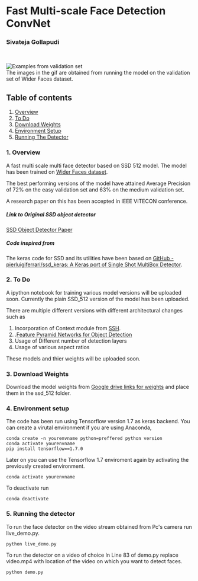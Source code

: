 # Fast Multi-scale Face Detection ConvNet 
### Sivateja Gollapudi
<Br>
  
![Examples from validation set](./examples/demo_gif.gif)
  <br>
  The images in the gif are obtained from running the model on the validation set of Wider Faces dataset.


## Table of contents
  1. [Overview](#overview)
  2. [To Do](#todo)
  3. [Download Weights](#weights)
  4. [Environment Setup](#setup)
  5. [Running The Detector](#detector)


### 1. Overview <a name=overview></a>
A fast multi scale multi face detector based on SSD 512 model.
The model has been trained on [Wider Faces dataset](http://shuoyang1213.me/WIDERFACE/).

The best performing versions of the model have attained Average Precision of 72% on the easy validation set and 63% on the medium validation set. 

A research paper on this has been accepted in IEEE VITECON conference.


##### Link to Original SSD object detector
[SSD Object Detector Paper](https://arxiv.org/abs/1512.02325)

##### Code inspired from 
The keras code for SSD and its utilities have been based on   [GitHub - pierluigiferrari/ssd_keras: A Keras port of Single Shot MultiBox Detector](https://github.com/pierluigiferrari/ssd_keras).

### 2. To Do <a name="todo"></a>

A ipython notebook for training various model versions will be uploaded soon.
Currently the plain SSD_512 version of the model has been uploaded.

There are multiple different versions with different architectural changes such as 
1. Incorporation of Context module from [SSH](https://arxiv.org/abs/1708.03979).
2. .[Feature Pyramid Networks for Object Detection](https://arxiv.org/abs/1612.03144)
3. Usage of Different number of detection layers
4. Usage of  various aspect ratios

These models and thier weights will be uploaded soon.

### 3. Download Weights<a name="weights"></a>

Download the model weights from [Google drive links for weights](https://drive.google.com/open?id=1LYgHEHtU-_J_UKoh8IJ5YI92viEAbvTz) and place them in the ssd_512 folder.

### 4. Environment setup <a name="setup"></a>

The code has been run using Tensorflow version 1.7 as keras backend.
You can create a virutal environment if you are using Anaconda,

```
conda create -n yourenvname python=preffered python version
conda activate yourenvname
pip install tensorflow==1.7.0
```
Later on you can use the Tensorflow 1.7 enviroment again by activating the previously created environment.
```
conda activate yourenvname
```
To deactivate run 
```
conda deactivate 
```

### 5. Running the detector <a name="detector"></a>
To run the face detector on the video stream obtained from Pc's camera run 
live_demo.py.
```
python live_demo.py
```
To run the detector on a video of choice 
  In Line 83 of demo.py replace video.mp4 with location of the video on which you want to detect faces.
  ```
python demo.py
```




